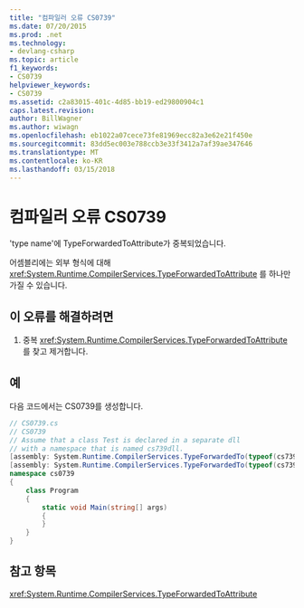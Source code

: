 ```yaml
---
title: "컴파일러 오류 CS0739"
ms.date: 07/20/2015
ms.prod: .net
ms.technology:
- devlang-csharp
ms.topic: article
f1_keywords:
- CS0739
helpviewer_keywords:
- CS0739
ms.assetid: c2a83015-401c-4d85-bb19-ed29800904c1
caps.latest.revision: 
author: BillWagner
ms.author: wiwagn
ms.openlocfilehash: eb1022a07cece73fe81969ecc82a3e62e21f450e
ms.sourcegitcommit: 83dd5ec003e788ccb3e33f3412a7af39ae347646
ms.translationtype: MT
ms.contentlocale: ko-KR
ms.lasthandoff: 03/15/2018
---
```

# <a name="compiler-error-cs0739"></a>컴파일러 오류 CS0739
'type name'에 TypeForwardedToAttribute가 중복되었습니다.  
  
 어셈블리에는 외부 형식에 대해 <xref:System.Runtime.CompilerServices.TypeForwardedToAttribute> 를 하나만 가질 수 있습니다.  
  
## <a name="to-correct-this-error"></a>이 오류를 해결하려면  
  
1.  중복 <xref:System.Runtime.CompilerServices.TypeForwardedToAttribute>를 찾고 제거합니다.  
  
## <a name="example"></a>예  
 다음 코드에서는 CS0739를 생성합니다.  
  
```csharp  
// CS0739.cs  
// CS0739  
// Assume that a class Test is declared in a separate dll  
// with a namespace that is named cs739dll.  
[assembly: System.Runtime.CompilerServices.TypeForwardedTo(typeof(cs739dll.Test))]  
[assembly: System.Runtime.CompilerServices.TypeForwardedTo(typeof(cs739dll.Test))]  
namespace cs0739  
{  
    class Program  
    {  
        static void Main(string[] args)  
        {  
        }  
    }  
}  
```  
  
## <a name="see-also"></a>참고 항목  
 <xref:System.Runtime.CompilerServices.TypeForwardedToAttribute>
